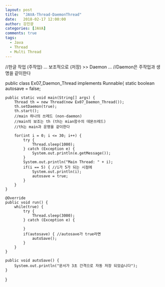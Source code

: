 ```yaml
---
layout: post
title:  "JAVA-Thread-DaemonThread"
date:   2018-02-17 12:00:00
author: 강진광
categories: [JAVA]
comments: true
tags:
  - Java
  - Thread
  - Multi Thread
---
```

//한글 작업 (주작업) ... 보조적으로 (저장) >> Daemon ...
//Daemon은 주작업과 생명을 같이한다

public class Ex07_Daemon_Thread implements Runnable{
	static boolean autosave = false;
	
	public static void main(String[] args) {
		Thread th = new Thread(new Ex07_Daemon_Thread());
		th.setDaemon(true);
		th.start();
		//main 하나의 쓰레드 (non-daemon)
		//main의 보조는 th (th는 mian함수의 데몬쓰레드)
		//th는 main과 운명을 같이한다
		
		for(int i = 0; i <= 30; i++) {
			try {
				Thread.sleep(1000);
			} catch (Exception e) {
				System.out.println(e.getMessage());
			}
			System.out.println("Main Thread: " + i);
			if(i == 5) { //i가 5가 되는 시점에
				System.out.println(i);
				autosave = true;
			}
		}
	}

	@Override
	public void run() {
		while(true) {
			try {
				Thread.sleep(3000);
			} catch (Exception e) {
				
			}
			if(autosave) { //autosave가 true라면
				autoSave();
			}
		}
	}
	
	public void autoSave() {
		System.out.println("문서가 3초 간격으로 자동 저장 되었습니다");
	}
}